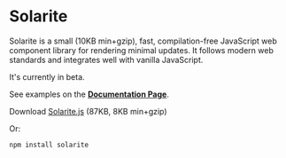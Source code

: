 # Solarite

Solarite is a small (10KB min+gzip), fast, compilation-free JavaScript web component library for rendering minimal updates.  It follows modern web standards and integrates well with vanilla JavaScript.

It's currently in beta.

See examples on the **[Documentation Page](https://vorticode.github.io/solarite/)**.

Download [Solarite.js](https://vorticode.github.io/solarite/dist/Solarite.js) (87KB, 8KB min+gzip)

Or:

`npm install solarite`